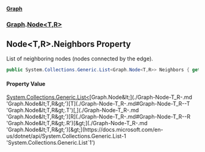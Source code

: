 #### [Graph](./index.md 'index')
### [Graph](./Graph.md 'Graph').[Node&lt;T,R&gt;](./Graph-Node-T_R-.md 'Graph.Node&lt;T,R&gt;')
## Node&lt;T,R&gt;.Neighbors Property
List of neighboring nodes (nodes connected by the edge).  
```csharp
public System.Collections.Generic.List<Graph.Node<T,R>> Neighbors { get; set; }
```
#### Property Value
[System.Collections.Generic.List&lt;](https://docs.microsoft.com/en-us/dotnet/api/System.Collections.Generic.List-1 'System.Collections.Generic.List`1')[Graph.Node&lt;](./Graph-Node-T_R-.md 'Graph.Node&lt;T,R&gt;')[T](./Graph-Node-T_R-.md#Graph-Node-T_R--T 'Graph.Node&lt;T,R&gt;.T')[,](./Graph-Node-T_R-.md 'Graph.Node&lt;T,R&gt;')[R](./Graph-Node-T_R-.md#Graph-Node-T_R--R 'Graph.Node&lt;T,R&gt;.R')[&gt;](./Graph-Node-T_R-.md 'Graph.Node&lt;T,R&gt;')[&gt;](https://docs.microsoft.com/en-us/dotnet/api/System.Collections.Generic.List-1 'System.Collections.Generic.List`1')  
